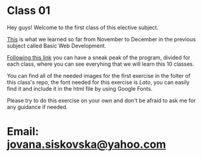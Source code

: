 # Class 01

Hey guys!
Welcome to the first class of this elective subject.

[This](https://docs.google.com/document/d/1zO5IF_Tjk9fuVk2rRqr-TKunwRE8VqJzCxfYtldGzGo/edit?usp=sharing) is what we learned so far from November to December in the previous subject called Basic Web Development.

[Following this link](https://docs.google.com/document/d/1fma2sHr1yTB5X9AW9s3XXe53EL0oNBs_gv4ryOz0Lic/edit?usp=sharing) you can have a sneak peak of the program, divided for each class, where you can see everyhing that we will learn this 10 classes.

You can find all of the needed images for the first exercise in the folter of this class's repo, the font needed for this exercise is *Lato*, you can easily find it and include it in the html file by using Google Fonts.

Please try to do this exercise on your own and don't be afraid to ask me for any guidance if needed.

# Email: jovana.siskovska@yahoo.com

